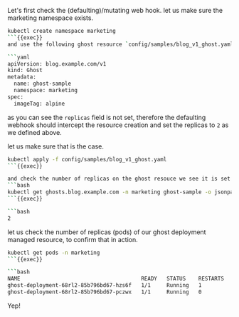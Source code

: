 Let's first check the (defaulting)/mutating web hook.
let us make sure the marketing namespace exists.
```bash
kubectl create namespace marketing
```{{exec}}
and use the following ghost resource `config/samples/blog_v1_ghost.yaml`.

```yaml
apiVersion: blog.example.com/v1
kind: Ghost
metadata:
  name: ghost-sample
  namespace: marketing
spec:
  imageTag: alpine
```
as you can see the `replicas` field is not set, therefore the defaulting webhook should 
intercept the resource creation and set the replicas to `2` as we defined above.

let us make sure that is the case.

```bash
kubectl apply -f config/samples/blog_v1_ghost.yaml
```{{exec}}

and check the number of replicas on the ghost resouce we see it is set to `2`.
```bash
kubectl get ghosts.blog.example.com -n marketing ghost-sample -o jsonpath="{.spec.replicas}" | yq
```{{exec}}

```bash
2
```

let us check the number of replicas (pods) of our ghost deployment managed resource, to confirm that in action.
```bash
kubectl get pods -n marketing
```{{exec}}

```bash
NAME                                      READY   STATUS    RESTARTS      AGE
ghost-deployment-68rl2-85b796bd67-hzs6f   1/1     Running   1 			  2m
ghost-deployment-68rl2-85b796bd67-pczwx   1/1     Running   0             2m
```
Yep! 
